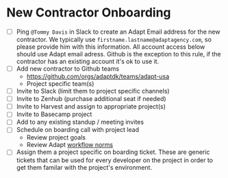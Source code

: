 # New Contractor Onboarding

- [ ] Ping `@Tommy Davis` in Slack to create an Adapt Email address for the new contractor. We typically use `firstname.lastname@adaptagency.com`, so please provide him with this information. All account access below should use Adapt email adress. Github is the exception to this rule, if the contractor has an existing account it's ok to use it.
- [ ] Add new contractor to Github teams
  - https://github.com/orgs/adaptdk/teams/adapt-usa
  - Project specific team(s)
- [ ] Invite to Slack (limit them to project specific channels)
- [ ] Invite to Zenhub (purchase additional seat if needed)
- [ ] Invite to Harvest and assign to appropriate project(s)
- [ ] Invite to Basecamp project
- [ ] Add to any existing standup / meeting invites
- [ ] Schedule on boarding call with project lead
  - Review project goals
  - Review Adapt [workflow norms](../project-workflow/README.md)
- [ ] Assign them a project specific on boarding ticket. These are generic tickets that can be used for every developer on the project in order to get them familar with the project's environment.
